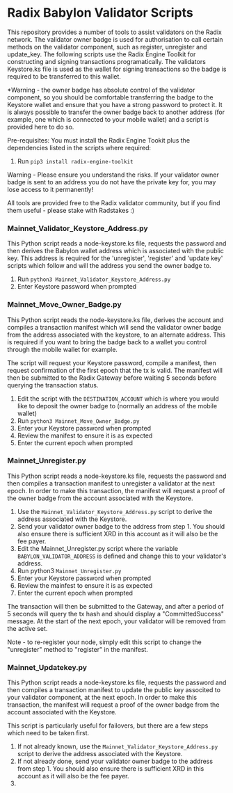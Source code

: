 # Radix Babylon Validator Scripts

This repository provides a number of tools to assist validators on the Radix network.  The validator owner badge is used for authorisation to call certain methods on the validator component, such as register, unregister and update_key.  The following scripts use the Radix Engine Toolkit for constructing and signing transactions programatically.  The validators Keystore.ks file is used as the wallet for signing transactions so the badge is required to be transferred to this wallet.

*Warning - the owner badge has absolute control of the validator component, so you should be comfortable transferring the badge to the Keystore wallet and ensure that you have a strong password to protect it.  It is always possible to transfer the owner badge back to another address (for example, one which is connected to your mobile wallet) and a script is provided here to do so.

Pre-requisites:
You must install the Radix Engine Tookit plus the dependencies listed in the scripts where required:

1. Run `pip3 install radix-engine-toolkit`

Warning - Please ensure you understand the risks.  If your validator owner badge is sent to an address you do not have the private key for, you may lose access to it permanently!

All tools are provided free to the Radix validator community, but if you find them useful - please stake with Radstakes :)

### Mainnet_Validator_Keystore_Address.py
This Python script reads a node-keystore.ks file, requests the password and then derives the Babylon wallet address which is associated with the public key.  This address is required for the 'unregister', 'register' and 'update key' scripts which follow and will the address you send the owner badge to.

1. Run `python3 Mainnet_Validator_Keystore_Address.py`
2. Enter Keystore password when prompted
   
### Mainnet_Move_Owner_Badge.py
This Python script reads the node-keystore.ks file, derives the account and compiles a transaction manifest which will send the validator owner badge from the address associated with the keystore, to an alternate address.  This is required if you want to bring the badge back to a wallet you control through the mobile wallet for example.

The script will request your Keystore password, compile a manifest, then request confirmation of the first epoch that the tx is valid.  The manifest will then be submitted to the Radix Gateway before waiting 5 seconds before querying the transaction status.

1. Edit the script with the `DESTINATION_ACCOUNT` which is where you would like to deposit the owner badge to (normally an address of the mobile wallet)
2. Run `python3 Mainnet_Move_Owner_Badge.py`
3. Enter your Keystore password when prompted
4. Review the manifest to ensure it is as expected
5. Enter the current epoch when prompted

### Mainnet_Unregister.py
This Python script reads a node-keystore.ks file, requests the password and then compiles a transaction manifest to unregister a validator at the next epoch.  In order to make this transaction, the manifest will request a proof of the owner badge from the account associated with the Keystore.

1. Use the `Mainnet_Validator_Keystore_Address.py` script to derive the address associated with the Keystore.
2. Send your validator owner badge to the address from step 1.  You should also ensure there is sufficient XRD in this account as it will also be the fee payer.
3. Edit the Mainnet_Unregister.py script where the variable `BABYLON_VALIDATOR_ADDRESS` is defined and change this to your validator's address.
4. Run python3 `Mainnet_Unregister.py`
5. Enter your Keystore password when prompted
6. Review the mainfest to ensure it is as expected
7. Enter the current epoch when prompted

The transaction will then be submitted to the Gateway, and after a period of 5 seconds will query the tx hash and should display a "CommittedSuccess" message.  At the start of the next epoch, your validator will be removed from the active set.  

Note - to re-register your node, simply edit this script to change the "unregister" method to "register" in the manifest.

### Mainnet_Updatekey.py
This Python script reads a node-keystore.ks file, requests the password and then compiles a transaction manifest to update the public key associted to your validator component, at the next epoch.  In order to make this transaction, the manifest will request a proof of the owner badge from the account associated with the Keystore.

This script is particularly useful for failovers, but there are a few steps which need to be taken first.

1. If not already known, use the `Mainnet_Validator_Keystore_Address.py` script to derive the address associated with the Keystore.
2. If not already done, send your validator owner badge to the address from step 1.  You should also ensure there is sufficient XRD in this account as it will also be the fee payer.
3. 
